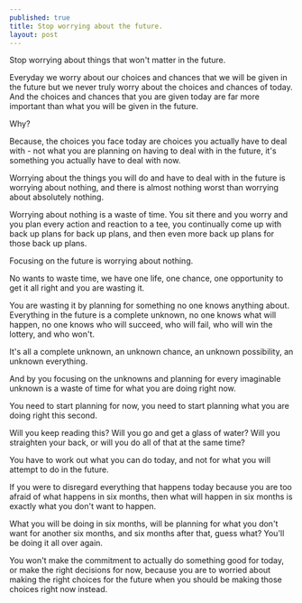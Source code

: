 ```yaml
---
published: true
title: Stop worrying about the future.
layout: post
---
```



Stop worrying about things that won't matter in the future.

Everyday we worry about our choices and chances that we will be given in the future but we never truly worry about the choices and chances of today. 
And the choices and chances that you are given today are far more important than what you will be given in the future.

Why?

Because, the choices you face today are choices you actually have to deal with - not what you are planning on having to deal with in the future, it's something you actually have to deal with now. 

Worrying about the things you will do and have to deal with in the future is worrying about nothing, and there is almost nothing worst than worrying about absolutely nothing. 

Worrying about nothing is a waste of time. You sit there and you worry and you plan every action and reaction to a tee, you continually come up with back up plans for back up plans, and then even more back up plans for those back up plans. 

Focusing on the future is worrying about nothing. 

No wants to waste time, we have one life, one chance, one opportunity to get it all right and you are wasting it. 

You are wasting it by planning for something no one knows anything about.
Everything in the future is a complete unknown, no one knows what will happen, no one knows who will succeed, who will fail, who will win the lottery, and who won't. 

It's all a complete unknown, an unknown chance, an unknown possibility, an unknown everything. 

And by you focusing on the unknowns and planning for every imaginable unknown is a waste of time for what you are doing right now.

You need to start planning for now, you need to start planning what you are doing right this second.

Will you keep reading this? Will you go and get a glass of water? Will you straighten your back, or will you do all of that at the same time?

You have to work out what you can do today, and not for what you will attempt to do in the future. 

If you were to disregard everything that happens today because you are too afraid of what happens in six months, then what will happen in six months is exactly what you don't want to happen.

What you will be doing in six months, will be planning for what you don't want for another six months, and six months after that, guess what? You'll be doing it all over again.

You won't make the commitment to actually do something good for today, or make the right decisions for now, because you are to worried about making the right choices for the future when you should be making those choices right now instead.
